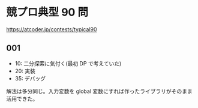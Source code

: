# 競プロ典型 90 問

https://atcoder.jp/contests/typical90

## 001

- 10: 二分探索に気付く(最初 DP で考えていた)
- 20: 実装
- 35: デバッグ

解法は多分同じ。入力変数を global 変数にすれば作ったライブラリがそのまま活用できた。
